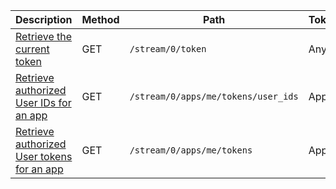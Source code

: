 <table class='table table-striped'>
    <thead>
        <tr>
            <th width="410">Description</th>
            <th width="80">Method</th>
            <th width="320">Path</th>
            <th width="60">Token</th>
        </tr>
    </thead>
    <tbody>
        <tr>
            <td><a href="/docs/resources/token/#retrieve-current-token">Retrieve the current token</a></td>
            <td>GET</td>
            <td><code>/stream/0/token</code></td>
            <td>Any</td>
        </tr>
        <tr>
            <td><a href="/docs/resources/token/#retrieve-authorized-user-ids-for-an-app">Retrieve authorized User IDs for an app</a></td>
            <td>GET</td>
            <td><code>/stream/0/apps/me/tokens/user_ids</code></td>
            <td>App</td>
        </tr>
        <tr>
            <td><a href="/docs/resources/token/#retrieve-authorized-user-tokens-for-an-app">Retrieve authorized User tokens for an app</a></td>
            <td>GET</td>
            <td><code>/stream/0/apps/me/tokens</code></td>
            <td>App</td>
        </tr>
    </tbody>
</table>